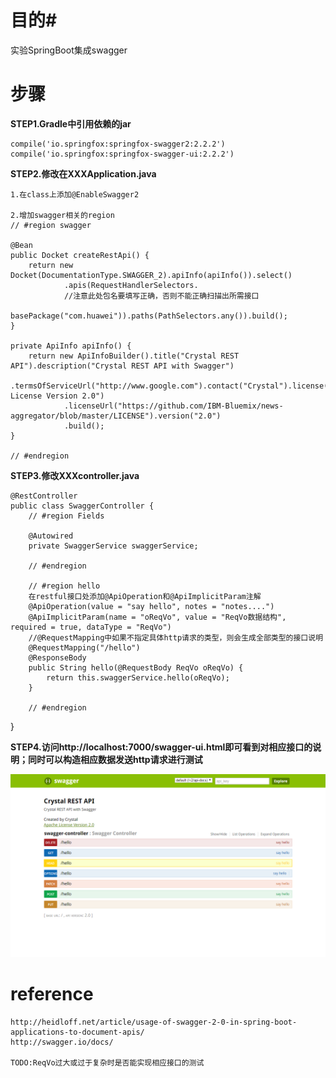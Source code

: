 # 目的#
 
实验SpringBoot集成swagger
	
# 步骤 #

**STEP1.Gradle中引用依赖的jar**
	
	compile('io.springfox:springfox-swagger2:2.2.2')
	compile('io.springfox:springfox-swagger-ui:2.2.2')

**STEP2.修改在XXXApplication.java**
	
	1.在class上添加@EnableSwagger2

	2.增加swagger相关的region
	// #region swagger

	@Bean
	public Docket createRestApi() {
		return new Docket(DocumentationType.SWAGGER_2).apiInfo(apiInfo()).select()
				.apis(RequestHandlerSelectors.
				//注意此处包名要填写正确，否则不能正确扫描出所需接口
				basePackage("com.huawei")).paths(PathSelectors.any()).build();
	}

	private ApiInfo apiInfo() {
		return new ApiInfoBuilder().title("Crystal REST API").description("Crystal REST API with Swagger")
				.termsOfServiceUrl("http://www.google.com").contact("Crystal").license("Apache License Version 2.0")
				.licenseUrl("https://github.com/IBM-Bluemix/news-aggregator/blob/master/LICENSE").version("2.0")
				.build();
	}

	// #endregion

**STEP3.修改XXXcontroller.java**
	
	@RestController
	public class SwaggerController {
		// #region Fields
	
		@Autowired
		private SwaggerService swaggerService;
	
		// #endregion
	
		// #region hello
		在restful接口处添加@ApiOperation和@ApiImplicitParam注解
		@ApiOperation(value = "say hello", notes = "notes....")
		@ApiImplicitParam(name = "oReqVo", value = "ReqVo数据结构", required = true, dataType = "ReqVo")
		//@RequestMapping中如果不指定具体http请求的类型，则会生成全部类型的接口说明
		@RequestMapping("/hello")
		@ResponseBody
		public String hello(@RequestBody ReqVo oReqVo) {
			return this.swaggerService.hello(oReqVo);
		}

		// #endregion
}

	
**STEP4.访问http://localhost:7000/swagger-ui.html即可看到对相应接口的说明；同时可以构造相应数据发送http请求进行测试**

![](1.png)

# reference #
	
	http://heidloff.net/article/usage-of-swagger-2-0-in-spring-boot-applications-to-document-apis/
	http://swagger.io/docs/
	
	TODO:ReqVo过大或过于复杂时是否能实现相应接口的测试